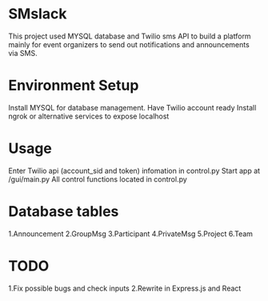 # SMslack
This project used MYSQL database and Twilio sms API to build a platform mainly for event organizers to send out notifications and announcements via SMS.

# Environment Setup
Install MYSQL for database management.
Have Twilio account ready
Install ngrok or alternative services to expose localhost

# Usage
Enter Twilio api (account_sid and token) infomation in control.py
Start app at /gui/main.py
All control functions located in control.py

# Database tables
1.Announcement
2.GroupMsg
3.Participant
4.PrivateMsg
5.Project
6.Team

# TODO
1.Fix possible bugs and check inputs
2.Rewrite in Express.js and React
